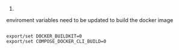 1.
enviroment variables need to be updated to build the docker image

```

export/set DOCKER_BUILDKIT=0
export/set COMPOSE_DOCKER_CLI_BUILD=0


```
